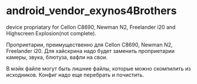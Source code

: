 android_vendor_exynos4Brothers
==============================

device propriatary for Cellon C8690, Newman N2, Freelander i20 and Highscreen Explosion(not complete).

Проприетарии, преимущественно для Cellon C8690, Newman N2, Freelander i20. Для хайскрина надо будет заменить проприетарии камеры, звука, блютуза, вафли на свои.

В мэйк файле могут быть лишние файлы, которые можно скомпилить из исходников. Конфиг надо еще перебрать и почистить.
